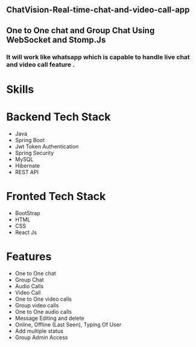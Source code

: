 ## ChatVision-Real-time-chat-and-video-call-app          
## One to One chat and Group Chat Using WebSocket and Stomp.Js  
### It will work like whatsapp which is capable to handle live chat and video call feature .
# Skills
                                   
# Backend Tech Stack
- Java
- Spring Boot
- Jwt Token Authentication
- Spring Security
- MySQL                   
- Hibernate
- REST API

# Fronted Tech Stack 
- BootStrap
- HTML
- CSS
- React Js

# Features
- One to One chat
- Group Chat
- Audio Calls 
- Video Call
- One to One video calls
- Group video calls
- One to One audio calls
- Message Editing and delete
- Online, Offline (Last Seen), Typing Of User 
- Add multiple status   
- Group Admin Access              
                             
  

